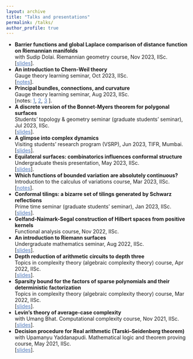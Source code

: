 ```yaml
---
layout: archive
title: "Talks and presentations"
permalink: /talks/
author_profile: true
---
```



* **Barrier functions and global Laplace comparison of distance function on Riemannian manifolds**\
with Sudip Dolai. Riemannian geometry course, Nov 2023, IISc. \
[<a href="/files/Global_Laplace_comparison_minimum_value_principle_Nagaraju_Riemannian_geometry_2023.pdf" target="_blank" style="color: #527bbd; text-decoration: underline">slides</a>]. 
* **An introduction to Chern-Weil theory**\
Gauge theory learning seminar, Oct 2023, IISc. \
[<a href="/files/An_introduction_to_Chern-Weil_theory_Nagaraju.pdf" target="_blank" style="color: #527bbd; text-decoration: underline">notes</a>].
* **Principal bundles, connections, and curvature**\
Gauge theory learning seminar, Aug 2023, IISc. \
[notes:
<a href="/files/1-Introduction_to_principal_bundles_Nagaraju.pdf" target="_blank" style="color: #527bbd; text-decoration: underline">1</a>, 
<a href="/files/2-Connection_on_a_principal bundle_Nagaraju.pdf" target="_blank" style="color: #527bbd; text-decoration: underline">2</a>, 
<a href="/files/3-Curvature_and_flat_connections_Nagaraju.pdf" target="_blank" style="color: #527bbd; text-decoration: underline">3</a>
]. 
* **A discrete version of the Bonnet-Myers theorem for polygonal surfaces**\
Students’ topology & geometry seminar (graduate students’ seminar), Jul 2023, IISc. \
[<a href="/files/Discrete_Bonnet_Myers_Nagaraju.pdf" target="_blank" style="color: #527bbd; text-decoration: underline">slides</a>].
* **A glimpse into complex dynamics**\
Visiting students’ research program (VSRP), Jun 2023, TIFR, Mumbai. \
[<a href="/files/A_glimpse_into_complex_dynamics_Nagaraju.pdf" target="_blank" style="color: #527bbd; text-decoration: underline">slides</a>].
* **Equilateral surfaces: combinatorics influences conformal structure**\
Undergraduate thesis presentation, May 2023, IISc. \
[<a href="Global_Laplace_comparison_minimum_value_principle_Nagaraju_Riemannian_geometry_2023.pdf" target="_blank" style="color: #527bbd; text-decoration: underline">slides</a>].
* **Which functions of bounded variation are absolutely continuous?**\
Introduction to the calculus of variations course, Mar 2023, IISc. \
 [<a href="/files/BV_functions_and_AC_functions_Nagaraju.pdf" target="_blank" style="color: #527bbd; text-decoration: underline">notes</a>].
* **Conformal tilings: a bizarre set of tilings generated by Schwarz reflections**\
Prime time seminar (graduate students’ seminar), Jan 2023, IISc. \
[<a href="/files/Conformal_tilings_Nagaraju.pdf" target="_blank" style="color: #527bbd; text-decoration: underline">slides</a>].
* **Gelfand-Naimark-Segal construction of Hilbert spaces from positive kernels**\
Functional analysis course, Nov 2022, IISc.
* **An introduction to Riemann surfaces**\
Undergraduate mathematics seminar, Aug 2022, IISc. \
 [<a href="/files/An_Intro_to_Riemann_Surfaces_Nagaraju.pdf" target="_blank" style="color: #527bbd; text-decoration: underline">slides</a>].
* **Depth reduction of arithmetic circuits to depth three**\
Topics in complexity theory (algebraic complexity theory) course, Apr 2022, IISc. \
[<a href="/files/Depth_reduction_of_arithmetic_circuits_to_depth_three_Mohith_Raju.pdf" target="_blank" style="color: #527bbd; text-decoration: underline">slides</a>].
* **Sparsity bound for the factors of sparse polynomials and their deterministic factorization**\
Topics in complexity theory (algebraic complexity theory) course, Mar 2022, IISc. \
[<a href="/files/Sparsity_bound_for_the_factors_of_sparse_polynomials_and_their_deterministic_factorization_Nagaraju.pdf" target="_blank" style="color: #527bbd; text-decoration: underline">slides</a>].
* **Levin’s theory of average-case complexity**\
with Umang Bhat. Computational complexity course, Nov 2021, IISc. \
[<a href="/files/Average_case_complexity_Mohith_Raju.tex.pdf" target="_blank" style="color: #527bbd; text-decoration: underline">slides</a>].
* **Decision procedure for Real arithmetic (Tarski–Seidenberg theorem)**\
with Upamanyu Yaddanapudi. Mathematical logic and theorem proving course, May 2021, IISc. \
[<a href="/files/Decision_procedure_for_Real_arithmetic_Nagaraju.pdf" target="_blank" style="color: #527bbd; text-decoration: underline">slides</a>].
